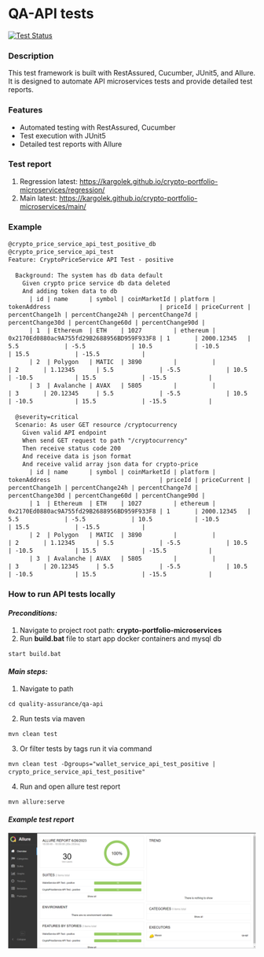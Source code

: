 # QA-API tests

[![Test Status](https://github.com/kargolek/crypto-portfolio-microservices/actions/workflows/qa-main-test.yaml/badge.svg)](https://github.com/kargolek/crypto-portfolio-microservices/actions/workflows/qa-main-test.yaml)

### Description

This test framework is built with RestAssured, Cucumber, JUnit5, and Allure. It is designed to automate API microservices tests and provide detailed test reports.

### Features

- Automated testing with RestAssured, Cucumber
- Test execution with JUnit5
- Detailed test reports with Allure

### Test report
1. Regression latest: https://kargolek.github.io/crypto-portfolio-microservices/regression/
2. Main latest: https://kargolek.github.io/crypto-portfolio-microservices/main/

### Example
```gherkin
@crypto_price_service_api_test_positive_db
@crypto_price_service_api_test
Feature: CryptoPriceService API Test - positive

  Background: The system has db data default
    Given crypto price service db data deleted
    And adding token data to db
      | id | name      | symbol | coinMarketId | platform | tokenAddress                               | priceId | priceCurrent | percentChange1h | percentChange24h | percentChange7d | percentChange30d | percentChange60d | percentChange90d |
      | 1  | Ethereum  | ETH    | 1027         | ethereum | 0x2170Ed0880ac9A755fd29B2688956BD959F933F8 | 1       | 2000.12345   | 5.5             | -5.5             | 10.5            | -10.5            | 15.5             | -15.5            |
      | 2  | Polygon   | MATIC  | 3890         |          |                                            | 2       | 1.12345      | 5.5             | -5.5             | 10.5            | -10.5            | 15.5             | -15.5            |
      | 3  | Avalanche | AVAX   | 5805         |          |                                            | 3       | 20.12345     | 5.5             | -5.5             | 10.5            | -10.5            | 15.5             | -15.5            |

  @severity=critical
  Scenario: As user GET resource /cryptocurrency
    Given valid API endpoint
    When send GET request to path "/cryptocurrency"
    Then receive status code 200
    And receive data is json format
    And receive valid array json data for crypto-price
      | id | name      | symbol | coinMarketId | platform | tokenAddress                               | priceId | priceCurrent | percentChange1h | percentChange24h | percentChange7d | percentChange30d | percentChange60d | percentChange90d |
      | 1  | Ethereum  | ETH    | 1027         | ethereum | 0x2170Ed0880ac9A755fd29B2688956BD959F933F8 | 1       | 2000.12345   | 5.5             | -5.5             | 10.5            | -10.5            | 15.5             | -15.5            |
      | 2  | Polygon   | MATIC  | 3890         |          |                                            | 2       | 1.12345      | 5.5             | -5.5             | 10.5            | -10.5            | 15.5             | -15.5            |
      | 3  | Avalanche | AVAX   | 5805         |          |                                            | 3       | 20.12345     | 5.5             | -5.5             | 10.5            | -10.5            | 15.5             | -15.5            |

```

### How to run API tests locally

#### *Preconditions:*
1. Navigate to project root path: **crypto-portfolio-microservices**
2. Run **build.bat** file to start app docker containers and mysql db
```shell
start build.bat
```

#### *Main steps:*
1. Navigate to path
```shell
cd quality-assurance/qa-api
```
2. Run tests via maven
```shell
mvn clean test
```
3. Or filter tests by tags run it via command
```shell
mvn clean test -Dgroups="wallet_service_api_test_positive | crypto_price_service_api_test_positive"
```
4. Run and open allure test report
```shell
mvn allure:serve
```
#### *Example test report*
![Test report](asset/allure_report_api_bdd_filtered.png)